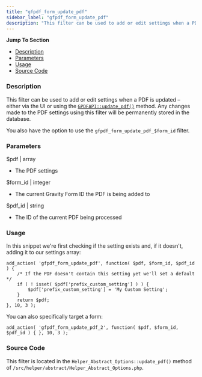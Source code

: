 ```yaml
---
title: "gfpdf_form_update_pdf"
sidebar_label: "gfpdf_form_update_pdf"
description: "This filter can be used to add or edit settings when a PDF is updated – either via the UI or using the GPDFAPI::update_pdf() method."
---
```


**Jump To Section**

* [Description](#description)
* [Parameters](#parameters)
* [Usage](#usage)
* [Source Code](#source-code)

### Description 

This filter can be used to add or edit settings when a PDF is updated – either via the UI or using the [`GPDFAPI::update_pdf()`](api_update_pdf.md) method. Any changes made to the PDF settings using this filter will be permanently stored in the database. 

You also have the option to use the `gfpdf_form_update_pdf_$form_id` filter.

### Parameters 

$pdf | array
*  The PDF settings

$form_id | integer 
*  The current Gravity Form ID the PDF is being added to

$pdf_id | string
*  The ID of the current PDF being processed

### Usage 

In this snippet we're first checking if the setting exists and, if it doesn't, adding it to our settings array:

```.language-php
add_action( 'gfpdf_form_update_pdf', function( $pdf, $form_id, $pdf_id ) {
	/* If the PDF doesn't contain this setting yet we'll set a default */
	if ( ! isset( $pdf['prefix_custom_setting'] ) ) {
		$pdf['prefix_custom_setting'] = 'My Custom Setting';
	}
	return $pdf;
}, 10, 3 );
```

You can also specifically target a form: 

```.language-php
add_action( 'gfpdf_form_update_pdf_2', function( $pdf, $form_id, $pdf_id ) { }, 10, 3 );
```

### Source Code 

This filter is located in the `Helper_Abstract_Options::update_pdf()` method of `/src/helper/abstract/Helper_Abstract_Options.php`.
